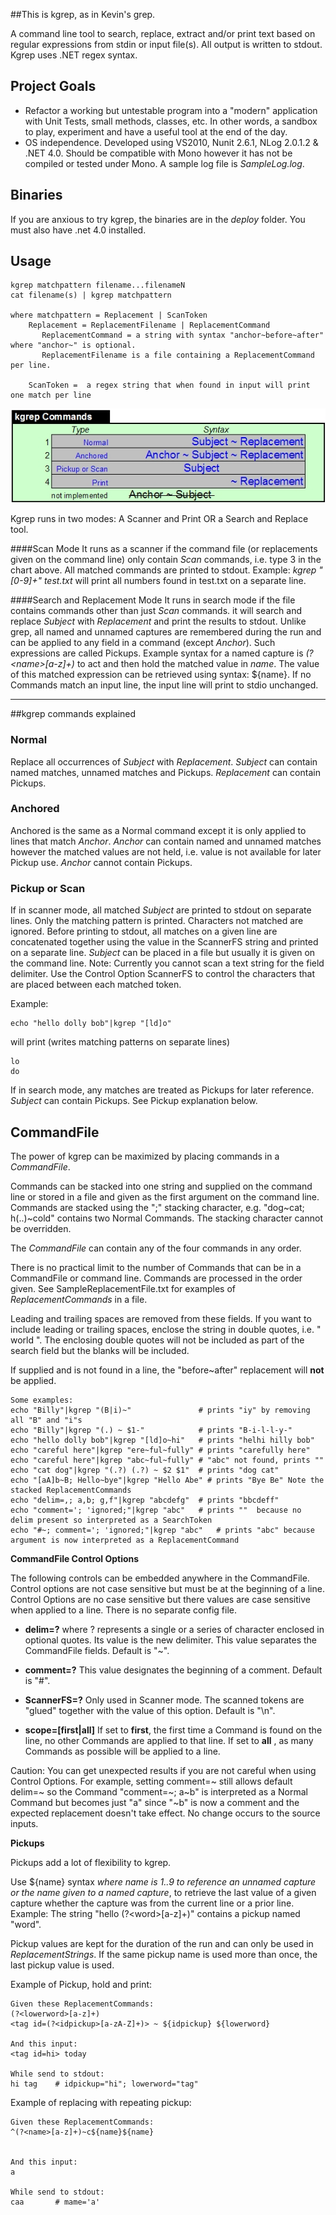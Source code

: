##This is kgrep, as in Kevin's grep.

A command line tool to search, replace, extract and/or print text based on regular expressions from stdin or input file(s). All output is written to stdout. Kgrep uses .NET regex syntax.


Project Goals
-------------

* Refactor a working but untestable program into a "modern" application with Unit Tests, small methods, classes, etc. In other words, a sandbox to play, experiment and have a useful tool at the end of the day.
* OS independence. Developed using VS2010, Nunit 2.6.1, NLog 2.0.1.2 & .NET 4.0. Should be compatible with Mono however it has not be compiled or tested under Mono. A sample log file is *SampleLog.log*.

Binaries
-----
If you are anxious to try kgrep, the binaries are in the *deploy* folder. You must also have .net 4.0 installed.


Usage
-----

    kgrep matchpattern filename...filenameN
    cat filename(s) | kgrep matchpattern
    
    where matchpattern = Replacement | ScanToken
        Replacement = ReplacementFilename | ReplacementCommand
           ReplacementCommand = a string with syntax "anchor~before~after" where "anchor~" is optional. 
           ReplacementFilename is a file containing a ReplacementCommand per line.

        ScanToken =  a regex string that when found in input will print one match per line

![kgrep commands](support/kgrepcommands.jpg)

Kgrep runs in two modes: A Scanner and Print OR a Search and Replace tool. 

####Scan Mode
It runs as a scanner if the command file (or replacements given on the command line) only contain *Scan* commands, i.e. type 3 in the chart above. All matched commands are printed to stdout. Example: *kgrep "[0-9]+" test.txt* will print all numbers found in test.txt on a separate line.

####Search and Replacement Mode
It runs in search mode if the file contains commands other than just *Scan* commands. it will search and replace *Subject* with *Replacement* and print the results to stdout. Unlike grep, all named and unnamed captures are remembered during the run and can be applied to any field in a command (except *Anchor*). Such expressions are called Pickups. Example syntax for a named capture is *(?&lt;name&gt;[a-z]+)* to act and then hold the matched value in *name*. The value of this matched expression can be retrieved using syntax: ${name}. If no Commands match an input line, the input line will print to stdio unchanged.

---
##kgrep commands explained

### Normal
Replace all occurrences of *Subject* with *Replacement*. *Subject* can contain  named matches, unnamed matches and Pickups. *Replacement* can contain Pickups.

### Anchored 
Anchored is the same as a Normal command except it is only applied to lines that match *Anchor*. *Anchor* can contain named and unnamed matches however the matched values are not held, i.e. value is not available for later Pickup use. *Anchor* cannot contain Pickups.

### Pickup or Scan 
If in scanner mode, all matched *Subject* are printed to stdout on separate lines. Only the matching pattern is printed. Characters not matched are ignored. Before printing to stdout, all matches on a given line are concatenated together using the value in the ScannerFS string and printed on a separate line. *Subject* can be placed in a file but usually it is given on the command line. Note: Currently you cannot scan a text string for the field delimiter. Use the Control Option ScannerFS to control the characters that are placed between each matched token.

Example: 

    echo "hello dolly bob"|kgrep "[ld]o" 
   will print (writes matching patterns on separate lines)

    lo
    do

If in search mode, any matches are treated as Pickups for later reference. *Subject* can contain Pickups. See Pickup explanation below.

## CommandFile
The power of kgrep can be maximized by placing commands in a *CommandFile*. 

Commands can be stacked into one string and supplied on the command line or stored in a file and given as the first argument on the command line. Commands are stacked using the ";" stacking character, e.g. "dog~cat; h(..)~cold" contains two Normal Commands. The stacking character cannot be overridden. 

The *CommandFile* can contain any of the four commands in any order.  

There is no practical limit to the number of Commands that can be in a CommandFile or command line. Commands are processed in the order given. See SampleReplacementFile.txt for examples of *ReplacementCommands* in a file. 

Leading and trailing spaces are removed from these fields. If you want to include leading or trailing spaces, enclose the string in double quotes, i.e. " world ". The enclosing double quotes will not be included as part of the search field but the blanks will be included.
 
If supplied and is not found in a line, the "before~after" replacement will **not** be applied.

    Some examples:    
    echo "Billy"|kgrep "(B|i)~"               # prints "iy" by removing all "B" and "i"s
    echo "Billy"|kgrep "(.) ~ $1-"            # prints "B-i-l-l-y-" 
    echo "hello dolly bob"|kgrep "[ld]o~hi"   # prints "helhi hilly bob"
    echo "careful here"|kgrep "ere~ful~fully" # prints "carefully here"
    echo "careful here"|kgrep "abc~ful~fully" # "abc" not found, prints ""
    echo "cat dog"|kgrep "(.?) (.?) ~ $2 $1"  # prints "dog cat"
    echo "[aA]b~B; Hello~bye"|kgrep "Hello Abe" # prints "Bye Be" Note the stacked ReplacementCommands
    echo "delim=,; a,b; g,f"|kgrep "abcdefg"  # prints "bbcdeff"
    echo "comment='; 'ignored;"|kgrep "abc"   # prints ""  because no delim present so interpreted as a SearchToken
    echo "#~; comment='; 'ignored;"|kgrep "abc"   # prints "abc" because argument is now interpreted as a ReplacementCommand

**CommandFile Control Options**

The following controls can be embedded anywhere in the CommandFile. Control options are not case sensitive but must be at the beginning of a line. Control Options are no case sensitive but there values are case sensitive when applied to a line. There is no separate config file.

- **delim=?** where ? represents a single or a series of character enclosed in optional quotes. Its value is the new delimiter. This value separates the CommandFile fields. Default is "~".

- **comment=?** This value designates the beginning of a comment. Default is "#".

- **ScannerFS=?** Only used in Scanner mode. The scanned tokens are "glued" together with the value of this option. Default is "\n".

- **scope=[first|all]** If set to **first**, the first time a Command is found on the line, no other Commands are applied to that line. If set to **all** , as many Commands as possible will be applied to a line.

Caution: You can get unexpected results if you are not careful when using Control Options. For example, setting comment=~ still allows default delim=~ so the Command "comment=~; a~b" is interpreted as a Normal Command but becomes just "a" since "~b" is now a comment and the expected replacement doesn't take effect. No change occurs to the source inputs.


**Pickups**

Pickups add a lot of flexibility to kgrep.

Use ${name} syntax *where name is 1..9 to reference an unnamed capture or the name given to a named capture*, to retrieve the last value of a given capture whether the capture was from the current line or a prior line. Example: The string "hello (?&lt;word&gt;[a-z]+)" contains a pickup named "word". 

Pickup values are kept for the duration of the run and can only be used in *ReplacementStrings*.  If the same pickup name is used more than once, the last pickup value is used. 

Example of Pickup, hold and print:
  
    Given these ReplacementCommands:
    (?<lowerword>[a-z]+)
    <tag id=(?<idpickup>[a-zA-Z]+)> ~ ${idpickup} ${lowerword}

    And this input:
    <tag id=hi> today

    While send to stdout:
    hi tag    # idpickup="hi"; lowerword="tag"

    
Example of replacing with repeating pickup:
   
    Given these ReplacementCommands:
    ^(?<name>[a-z]+)~c${name}${name}


    And this input:
    a

    While send to stdout:
    caa       # mame='a'








